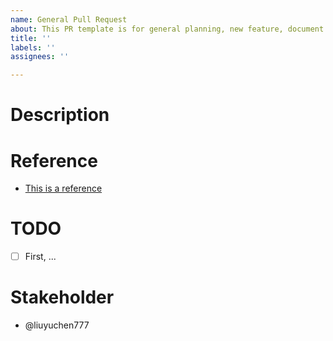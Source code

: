 ```yaml
---
name: General Pull Request
about: This PR template is for general planning, new feature, document
title: ''
labels: ''
assignees: ''

---
```


# Description

# Reference
- [This is a reference](https://www.example.com)

# TODO
- [ ] First, ...

# Stakeholder
- @liuyuchen777
